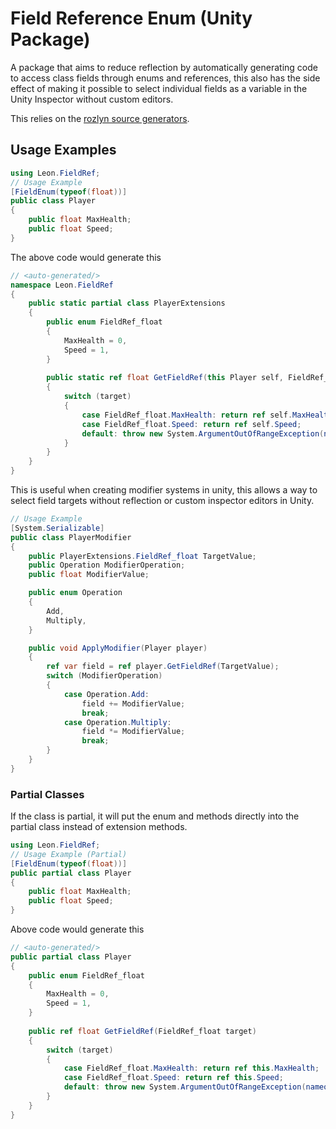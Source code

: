 # Field Reference Enum (Unity Package)
A package that aims to reduce reflection by automatically generating code to access class fields through enums and references, this also has the side effect of making it possible to select individual fields as a variable in the Unity Inspector without custom editors.

This relies on the [rozlyn source generators](https://docs.unity3d.com/6000.1/Documentation/Manual/roslyn-analyzers.html).

## Usage Examples 
```csharp
using Leon.FieldRef;
// Usage Example
[FieldEnum(typeof(float))]
public class Player
{
    public float MaxHealth;
    public float Speed;
}
```
The above code would generate this

```csharp
// <auto-generated/>
namespace Leon.FieldRef
{
    public static partial class PlayerExtensions
    {
        public enum FieldRef_float
        {
            MaxHealth = 0,
            Speed = 1,
        }
        
        public static ref float GetFieldRef(this Player self, FieldRef_float target)
        {
            switch (target)
            {
                case FieldRef_float.MaxHealth: return ref self.MaxHealth;
                case FieldRef_float.Speed: return ref self.Speed;
                default: throw new System.ArgumentOutOfRangeException(nameof(target));
            }
        }
    }
}
```
This is useful when creating modifier systems in unity, this allows a way to select field targets without reflection or custom inspector editors in Unity.
```csharp
// Usage Example
[System.Serializable]
public class PlayerModifier
{
    public PlayerExtensions.FieldRef_float TargetValue;
    public Operation ModifierOperation;
    public float ModifierValue;

    public enum Operation
    {
        Add,
        Multiply,
    }

    public void ApplyModifier(Player player)
    {
        ref var field = ref player.GetFieldRef(TargetValue);
        switch (ModifierOperation)
        {
            case Operation.Add:
                field += ModifierValue;
                break;
            case Operation.Multiply:
                field *= ModifierValue;
                break;
        }
    }
}
```
### Partial Classes
If the class is partial, it will put the enum and methods directly into the partial class instead of extension methods.

```csharp
using Leon.FieldRef;
// Usage Example (Partial)
[FieldEnum(typeof(float))]
public partial class Player
{
    public float MaxHealth;
    public float Speed;
}
```
Above code would generate this
```csharp
// <auto-generated/>
public partial class Player
{
    public enum FieldRef_float
    {
        MaxHealth = 0,
        Speed = 1,
    }
    
    public ref float GetFieldRef(FieldRef_float target)
    {
        switch (target)
        {
            case FieldRef_float.MaxHealth: return ref this.MaxHealth;
            case FieldRef_float.Speed: return ref this.Speed;
            default: throw new System.ArgumentOutOfRangeException(nameof(target));
        }
    }
}
```